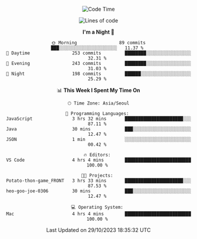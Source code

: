 <div align=center>
 
<!--START_SECTION:waka-->
![Code Time](http://img.shields.io/badge/Code%20Time-346%20hrs%2012%20mins-blue)

![Lines of code](https://img.shields.io/badge/From%20Hello%20World%20I%27ve%20Written-3.1%20million%20lines%20of%20code-blue)

**I'm a Night 🦉** 

```text
🌞 Morning                89 commits          ███░░░░░░░░░░░░░░░░░░░░░░   11.37 % 
🌆 Daytime                253 commits         ████████░░░░░░░░░░░░░░░░░   32.31 % 
🌃 Evening                243 commits         ████████░░░░░░░░░░░░░░░░░   31.03 % 
🌙 Night                  198 commits         ██████░░░░░░░░░░░░░░░░░░░   25.29 % 
```


📊 **This Week I Spent My Time On** 

```text
🕑︎ Time Zone: Asia/Seoul

💬 Programming Languages: 
JavaScript               3 hrs 32 mins       ██████████████████████░░░   87.11 % 
Java                     30 mins             ███░░░░░░░░░░░░░░░░░░░░░░   12.47 % 
JSON                     1 min               ░░░░░░░░░░░░░░░░░░░░░░░░░   00.42 % 

🔥 Editors: 
VS Code                  4 hrs 4 mins        █████████████████████████   100.00 % 

🐱‍💻 Projects: 
Potato-thon-game_FRONT   3 hrs 33 mins       ██████████████████████░░░   87.53 % 
heo-goo-joe-0306         30 mins             ███░░░░░░░░░░░░░░░░░░░░░░   12.47 % 

💻 Operating System: 
Mac                      4 hrs 4 mins        █████████████████████████   100.00 % 
```


 Last Updated on 29/10/2023 18:35:32 UTC
<!--END_SECTION:waka-->
 </div>
